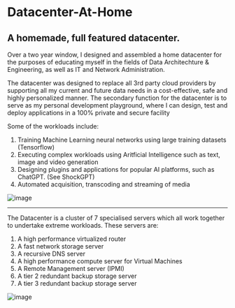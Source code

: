 # Datacenter-At-Home
A homemade, full featured datacenter. 
-------------------------------------------------------------------------------------------------------------------------------------------------------------------------------------------------------------------------------
Over a two year window, I designed and assembled a home datacenter for the purposes of educating myself in the fields of Data Architechture & Engineering, as well as IT and Network Administration.

The datacenter was designed to replace all 3rd party cloud providers by supporting all my current and future data needs in a cost-effective, safe and highly personalized manner. The secondary function for the datacenter is to serve as my personal development playground, where I can design, test and deploy applications in a 100% private and secure facility

Some of the workloads include: 

1. Training Machine Learning neural networks using large training datasets (Tensorflow)
2. Executing complex workloads using Aritficial Intelligence such as text, image and video generation
3. Designing plugins and applications for popular AI platforms, such as ChatGPT. (See ShockGPT)
4. Automated acquisition, transcoding and streaming of media

![image](https://github.com/DatadudeDev/Datacenter-At-Home/assets/132722687/ee968312-9df4-4e63-b0f2-8df36ec005f8)

-------------------------------------------------------------------------------------------------------------------------------------------------------------------------------------------------------------------------------

The Datacenter is a cluster of 7 specialised servers which all work together to undertake extreme workloads. These servers are: 

1. A high performance virtualized router
2. A fast network storage server
3. A recursive DNS server
4. A high performance compute server for Virtual Machines
5. A Remote Management server (IPMI) 
6. A tier 2 redundant backup storage server
7. A tier 3 redundant backup storage server

![image](https://github.com/DatadudeDev/Datacenter-At-Home/assets/132722687/c400d7f4-0b97-4467-90c8-eb86d6de7620)


